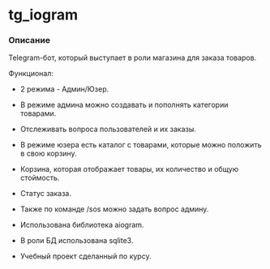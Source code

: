 # tg_iogram

### Описание

Telegram-бот, который выступает в роли магазина для заказа товаров.

Функционал:
* 2 режима - Админ/Юзер.

* В режиме админа можно создавать и пополнять категории товарами.
* Отслеживать вопроса пользователей и их заказы.

* В режиме юзера есть каталог с товарами, которые можно положить в свою корзину.
* Корзина, которая отображает товары, их количество и общую стоймость.
* Статус заказа.

* Также по команде /sos можно задать вопрос админу.

* Использована библиотека aiogram.
* В роли БД использована sqlite3.

* Учебный проект сделанный по курсу.

